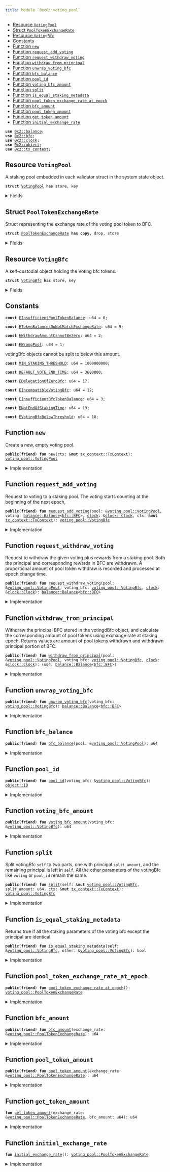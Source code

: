 ```yaml
---
title: Module `0xc8::voting_pool`
---
```




-  [Resource `VotingPool`](#0xc8_voting_pool_VotingPool)
-  [Struct `PoolTokenExchangeRate`](#0xc8_voting_pool_PoolTokenExchangeRate)
-  [Resource `VotingBfc`](#0xc8_voting_pool_VotingBfc)
-  [Constants](#@Constants_0)
-  [Function `new`](#0xc8_voting_pool_new)
-  [Function `request_add_voting`](#0xc8_voting_pool_request_add_voting)
-  [Function `request_withdraw_voting`](#0xc8_voting_pool_request_withdraw_voting)
-  [Function `withdraw_from_principal`](#0xc8_voting_pool_withdraw_from_principal)
-  [Function `unwrap_voting_bfc`](#0xc8_voting_pool_unwrap_voting_bfc)
-  [Function `bfc_balance`](#0xc8_voting_pool_bfc_balance)
-  [Function `pool_id`](#0xc8_voting_pool_pool_id)
-  [Function `voting_bfc_amount`](#0xc8_voting_pool_voting_bfc_amount)
-  [Function `split`](#0xc8_voting_pool_split)
-  [Function `is_equal_staking_metadata`](#0xc8_voting_pool_is_equal_staking_metadata)
-  [Function `pool_token_exchange_rate_at_epoch`](#0xc8_voting_pool_pool_token_exchange_rate_at_epoch)
-  [Function `bfc_amount`](#0xc8_voting_pool_bfc_amount)
-  [Function `pool_token_amount`](#0xc8_voting_pool_pool_token_amount)
-  [Function `get_token_amount`](#0xc8_voting_pool_get_token_amount)
-  [Function `initial_exchange_rate`](#0xc8_voting_pool_initial_exchange_rate)


<pre><code><b>use</b> <a href="../sui-framework/balance.md#0x2_balance">0x2::balance</a>;
<b>use</b> <a href="../sui-framework/bfc.md#0x2_bfc">0x2::bfc</a>;
<b>use</b> <a href="../sui-framework/clock.md#0x2_clock">0x2::clock</a>;
<b>use</b> <a href="../sui-framework/object.md#0x2_object">0x2::object</a>;
<b>use</b> <a href="../sui-framework/tx_context.md#0x2_tx_context">0x2::tx_context</a>;
</code></pre>



<a name="0xc8_voting_pool_VotingPool"></a>

## Resource `VotingPool`

A staking pool embedded in each validator struct in the system state object.


<pre><code><b>struct</b> <a href="../bfc-system/bfc_dao_voting_pool.md#0xc8_voting_pool_VotingPool">VotingPool</a> <b>has</b> store, key
</code></pre>



<details>
<summary>Fields</summary>


<dl>
<dt>
<code>id: <a href="../sui-framework/object.md#0x2_object_UID">object::UID</a></code>
</dt>
<dd>

</dd>
<dt>
<code>bfc_balance: u64</code>
</dt>
<dd>
 The total number of Bfc tokens in this pool,
</dd>
<dt>
<code>pool_token_balance: u64</code>
</dt>
<dd>
 Total number of pool tokens issued by the pool.
</dd>
</dl>


</details>

<a name="0xc8_voting_pool_PoolTokenExchangeRate"></a>

## Struct `PoolTokenExchangeRate`

Struct representing the exchange rate of the voting pool token to BFC.


<pre><code><b>struct</b> <a href="../bfc-system/bfc_dao_voting_pool.md#0xc8_voting_pool_PoolTokenExchangeRate">PoolTokenExchangeRate</a> <b>has</b> <b>copy</b>, drop, store
</code></pre>



<details>
<summary>Fields</summary>


<dl>
<dt>
<code>bfc_amount: u64</code>
</dt>
<dd>

</dd>
<dt>
<code>pool_token_amount: u64</code>
</dt>
<dd>

</dd>
</dl>


</details>

<a name="0xc8_voting_pool_VotingBfc"></a>

## Resource `VotingBfc`

A self-custodial object holding the Voting bfc tokens.


<pre><code><b>struct</b> <a href="../bfc-system/bfc_dao_voting_pool.md#0xc8_voting_pool_VotingBfc">VotingBfc</a> <b>has</b> store, key
</code></pre>



<details>
<summary>Fields</summary>


<dl>
<dt>
<code>id: <a href="../sui-framework/object.md#0x2_object_UID">object::UID</a></code>
</dt>
<dd>

</dd>
<dt>
<code>pool_id: <a href="../sui-framework/object.md#0x2_object_ID">object::ID</a></code>
</dt>
<dd>
 ID of the staking pool we are staking with.
</dd>
<dt>
<code>principal: <a href="../sui-framework/balance.md#0x2_balance_Balance">balance::Balance</a>&lt;<a href="../sui-framework/bfc.md#0x2_bfc_BFC">bfc::BFC</a>&gt;</code>
</dt>
<dd>
 The voting BFC tokens.
</dd>
<dt>
<code>stake_end_time: u64</code>
</dt>
<dd>
 when voting stake ends.
</dd>
</dl>


</details>

<a name="@Constants_0"></a>

## Constants


<a name="0xc8_voting_pool_EInsufficientPoolTokenBalance"></a>



<pre><code><b>const</b> <a href="../bfc-system/bfc_dao_voting_pool.md#0xc8_voting_pool_EInsufficientPoolTokenBalance">EInsufficientPoolTokenBalance</a>: u64 = 0;
</code></pre>



<a name="0xc8_voting_pool_ETokenBalancesDoNotMatchExchangeRate"></a>



<pre><code><b>const</b> <a href="../bfc-system/bfc_dao_voting_pool.md#0xc8_voting_pool_ETokenBalancesDoNotMatchExchangeRate">ETokenBalancesDoNotMatchExchangeRate</a>: u64 = 9;
</code></pre>



<a name="0xc8_voting_pool_EWithdrawAmountCannotBeZero"></a>



<pre><code><b>const</b> <a href="../bfc-system/bfc_dao_voting_pool.md#0xc8_voting_pool_EWithdrawAmountCannotBeZero">EWithdrawAmountCannotBeZero</a>: u64 = 2;
</code></pre>



<a name="0xc8_voting_pool_EWrongPool"></a>



<pre><code><b>const</b> <a href="../bfc-system/bfc_dao_voting_pool.md#0xc8_voting_pool_EWrongPool">EWrongPool</a>: u64 = 1;
</code></pre>



<a name="0xc8_voting_pool_MIN_STAKING_THRESHOLD"></a>

votingBfc objects cannot be split to below this amount.


<pre><code><b>const</b> <a href="../bfc-system/bfc_dao_voting_pool.md#0xc8_voting_pool_MIN_STAKING_THRESHOLD">MIN_STAKING_THRESHOLD</a>: u64 = 1000000000;
</code></pre>



<a name="0xc8_voting_pool_DEFAULT_VOTE_END_TIME"></a>



<pre><code><b>const</b> <a href="../bfc-system/bfc_dao_voting_pool.md#0xc8_voting_pool_DEFAULT_VOTE_END_TIME">DEFAULT_VOTE_END_TIME</a>: u64 = 3600000;
</code></pre>



<a name="0xc8_voting_pool_EDelegationOfZeroBfc"></a>



<pre><code><b>const</b> <a href="../bfc-system/bfc_dao_voting_pool.md#0xc8_voting_pool_EDelegationOfZeroBfc">EDelegationOfZeroBfc</a>: u64 = 17;
</code></pre>



<a name="0xc8_voting_pool_EIncompatibleVotingBfc"></a>



<pre><code><b>const</b> <a href="../bfc-system/bfc_dao_voting_pool.md#0xc8_voting_pool_EIncompatibleVotingBfc">EIncompatibleVotingBfc</a>: u64 = 12;
</code></pre>



<a name="0xc8_voting_pool_EInsufficientBfcTokenBalance"></a>



<pre><code><b>const</b> <a href="../bfc-system/bfc_dao_voting_pool.md#0xc8_voting_pool_EInsufficientBfcTokenBalance">EInsufficientBfcTokenBalance</a>: u64 = 3;
</code></pre>



<a name="0xc8_voting_pool_ENotEndOfStakingTime"></a>



<pre><code><b>const</b> <a href="../bfc-system/bfc_dao_voting_pool.md#0xc8_voting_pool_ENotEndOfStakingTime">ENotEndOfStakingTime</a>: u64 = 19;
</code></pre>



<a name="0xc8_voting_pool_EVotingBfcBelowThreshold"></a>



<pre><code><b>const</b> <a href="../bfc-system/bfc_dao_voting_pool.md#0xc8_voting_pool_EVotingBfcBelowThreshold">EVotingBfcBelowThreshold</a>: u64 = 18;
</code></pre>



<a name="0xc8_voting_pool_new"></a>

## Function `new`

Create a new, empty voting pool.


<pre><code><b>public</b>(<b>friend</b>) <b>fun</b> <a href="../bfc-system/bfc_dao_voting_pool.md#0xc8_voting_pool_new">new</a>(ctx: &<b>mut</b> <a href="../sui-framework/tx_context.md#0x2_tx_context_TxContext">tx_context::TxContext</a>): <a href="../bfc-system/bfc_dao_voting_pool.md#0xc8_voting_pool_VotingPool">voting_pool::VotingPool</a>
</code></pre>



<details>
<summary>Implementation</summary>


<pre><code><b>public</b>(package) <b>fun</b> <a href="../bfc-system/bfc_dao_voting_pool.md#0xc8_voting_pool_new">new</a>(ctx: &<b>mut</b> TxContext) : <a href="../bfc-system/bfc_dao_voting_pool.md#0xc8_voting_pool_VotingPool">VotingPool</a> {
    <a href="../bfc-system/bfc_dao_voting_pool.md#0xc8_voting_pool_VotingPool">VotingPool</a> {
        id: <a href="../sui-framework/object.md#0x2_object_new">object::new</a>(ctx),
        bfc_balance: 0,
        pool_token_balance: 0,
    }
}
</code></pre>



</details>

<a name="0xc8_voting_pool_request_add_voting"></a>

## Function `request_add_voting`

Request to voting to a staking pool. The voting starts counting at the beginning of the next epoch,


<pre><code><b>public</b>(<b>friend</b>) <b>fun</b> <a href="../bfc-system/bfc_dao_voting_pool.md#0xc8_voting_pool_request_add_voting">request_add_voting</a>(pool: &<a href="../bfc-system/bfc_dao_voting_pool.md#0xc8_voting_pool_VotingPool">voting_pool::VotingPool</a>, voting: <a href="../sui-framework/balance.md#0x2_balance_Balance">balance::Balance</a>&lt;<a href="../sui-framework/bfc.md#0x2_bfc_BFC">bfc::BFC</a>&gt;, <a href="../sui-framework/clock.md#0x2_clock">clock</a>: &<a href="../sui-framework/clock.md#0x2_clock_Clock">clock::Clock</a>, ctx: &<b>mut</b> <a href="../sui-framework/tx_context.md#0x2_tx_context_TxContext">tx_context::TxContext</a>): <a href="../bfc-system/bfc_dao_voting_pool.md#0xc8_voting_pool_VotingBfc">voting_pool::VotingBfc</a>
</code></pre>



<details>
<summary>Implementation</summary>


<pre><code><b>public</b>(package) <b>fun</b> <a href="../bfc-system/bfc_dao_voting_pool.md#0xc8_voting_pool_request_add_voting">request_add_voting</a>(
    pool: &<a href="../bfc-system/bfc_dao_voting_pool.md#0xc8_voting_pool_VotingPool">VotingPool</a>,
    voting: Balance&lt;BFC&gt;,
    <a href="../sui-framework/clock.md#0x2_clock">clock</a>: &Clock,
    ctx: &<b>mut</b> TxContext
) : <a href="../bfc-system/bfc_dao_voting_pool.md#0xc8_voting_pool_VotingBfc">VotingBfc</a> {
    <b>let</b> bfc_amount = <a href="../sui-framework/balance.md#0x2_balance_value">balance::value</a>(&voting);
    <b>assert</b>!(bfc_amount &gt;= <a href="../bfc-system/bfc_dao_voting_pool.md#0xc8_voting_pool_MIN_STAKING_THRESHOLD">MIN_STAKING_THRESHOLD</a>, <a href="../bfc-system/bfc_dao_voting_pool.md#0xc8_voting_pool_EDelegationOfZeroBfc">EDelegationOfZeroBfc</a>);
    <b>let</b> votingbfc = <a href="../bfc-system/bfc_dao_voting_pool.md#0xc8_voting_pool_VotingBfc">VotingBfc</a> {
        id: <a href="../sui-framework/object.md#0x2_object_new">object::new</a>(ctx),
        pool_id: <a href="../sui-framework/object.md#0x2_object_id">object::id</a>(pool),
        principal: voting,
        stake_end_time: <a href="../sui-framework/clock.md#0x2_clock_timestamp_ms">clock::timestamp_ms</a>(<a href="../sui-framework/clock.md#0x2_clock">clock</a>) + <a href="../bfc-system/bfc_dao_voting_pool.md#0xc8_voting_pool_DEFAULT_VOTE_END_TIME">DEFAULT_VOTE_END_TIME</a>,
    };
    votingbfc
}
</code></pre>



</details>

<a name="0xc8_voting_pool_request_withdraw_voting"></a>

## Function `request_withdraw_voting`

Request to withdraw the given voting plus rewards from a staking pool.
Both the principal and corresponding rewards in BFC are withdrawn.
A proportional amount of pool token withdraw is recorded and processed at epoch change time.


<pre><code><b>public</b>(<b>friend</b>) <b>fun</b> <a href="../bfc-system/bfc_dao_voting_pool.md#0xc8_voting_pool_request_withdraw_voting">request_withdraw_voting</a>(pool: &<a href="../bfc-system/bfc_dao_voting_pool.md#0xc8_voting_pool_VotingPool">voting_pool::VotingPool</a>, voting_bfc: <a href="../bfc-system/bfc_dao_voting_pool.md#0xc8_voting_pool_VotingBfc">voting_pool::VotingBfc</a>, <a href="../sui-framework/clock.md#0x2_clock">clock</a>: &<a href="../sui-framework/clock.md#0x2_clock_Clock">clock::Clock</a>): <a href="../sui-framework/balance.md#0x2_balance_Balance">balance::Balance</a>&lt;<a href="../sui-framework/bfc.md#0x2_bfc_BFC">bfc::BFC</a>&gt;
</code></pre>



<details>
<summary>Implementation</summary>


<pre><code><b>public</b>(package) <b>fun</b> <a href="../bfc-system/bfc_dao_voting_pool.md#0xc8_voting_pool_request_withdraw_voting">request_withdraw_voting</a>(
    pool: &<a href="../bfc-system/bfc_dao_voting_pool.md#0xc8_voting_pool_VotingPool">VotingPool</a>,
    voting_bfc: <a href="../bfc-system/bfc_dao_voting_pool.md#0xc8_voting_pool_VotingBfc">VotingBfc</a>,
    <a href="../sui-framework/clock.md#0x2_clock">clock</a>: &Clock,
) : Balance&lt;BFC&gt; {
    <b>let</b> (_, principal_withdraw) =
        <a href="../bfc-system/bfc_dao_voting_pool.md#0xc8_voting_pool_withdraw_from_principal">withdraw_from_principal</a>(pool, voting_bfc, <a href="../sui-framework/clock.md#0x2_clock">clock</a>);
    principal_withdraw
}
</code></pre>



</details>

<a name="0xc8_voting_pool_withdraw_from_principal"></a>

## Function `withdraw_from_principal`

Withdraw the principal BFC stored in the votingdBfc object, and calculate the corresponding amount of pool
tokens using exchange rate at staking epoch.
Returns values are amount of pool tokens withdrawn and withdrawn principal portion of BFC.


<pre><code><b>public</b>(<b>friend</b>) <b>fun</b> <a href="../bfc-system/bfc_dao_voting_pool.md#0xc8_voting_pool_withdraw_from_principal">withdraw_from_principal</a>(pool: &<a href="../bfc-system/bfc_dao_voting_pool.md#0xc8_voting_pool_VotingPool">voting_pool::VotingPool</a>, voting_bfc: <a href="../bfc-system/bfc_dao_voting_pool.md#0xc8_voting_pool_VotingBfc">voting_pool::VotingBfc</a>, <a href="../sui-framework/clock.md#0x2_clock">clock</a>: &<a href="../sui-framework/clock.md#0x2_clock_Clock">clock::Clock</a>): (u64, <a href="../sui-framework/balance.md#0x2_balance_Balance">balance::Balance</a>&lt;<a href="../sui-framework/bfc.md#0x2_bfc_BFC">bfc::BFC</a>&gt;)
</code></pre>



<details>
<summary>Implementation</summary>


<pre><code><b>public</b>(package) <b>fun</b> <a href="../bfc-system/bfc_dao_voting_pool.md#0xc8_voting_pool_withdraw_from_principal">withdraw_from_principal</a>(
    pool: &<a href="../bfc-system/bfc_dao_voting_pool.md#0xc8_voting_pool_VotingPool">VotingPool</a>,
    voting_bfc: <a href="../bfc-system/bfc_dao_voting_pool.md#0xc8_voting_pool_VotingBfc">VotingBfc</a>,
    <a href="../sui-framework/clock.md#0x2_clock">clock</a>: &Clock,
) : (u64, Balance&lt;BFC&gt;) {

    // Check that the voting information matches the pool.
    <b>assert</b>!(voting_bfc.pool_id == <a href="../sui-framework/object.md#0x2_object_id">object::id</a>(pool), <a href="../bfc-system/bfc_dao_voting_pool.md#0xc8_voting_pool_EWrongPool">EWrongPool</a>);
    <b>assert</b>!(<a href="../sui-framework/clock.md#0x2_clock_timestamp_ms">clock::timestamp_ms</a>(<a href="../sui-framework/clock.md#0x2_clock">clock</a>) &gt; voting_bfc.stake_end_time, <a href="../bfc-system/bfc_dao_voting_pool.md#0xc8_voting_pool_ENotEndOfStakingTime">ENotEndOfStakingTime</a>);


    <b>let</b> exchange_rate_at_staking_epoch = <a href="../bfc-system/bfc_dao_voting_pool.md#0xc8_voting_pool_pool_token_exchange_rate_at_epoch">pool_token_exchange_rate_at_epoch</a>();
    <b>let</b> principal_withdraw = <a href="../bfc-system/bfc_dao_voting_pool.md#0xc8_voting_pool_unwrap_voting_bfc">unwrap_voting_bfc</a>(voting_bfc);
    <b>let</b> pool_token_withdraw_amount = <a href="../bfc-system/bfc_dao_voting_pool.md#0xc8_voting_pool_get_token_amount">get_token_amount</a>(&exchange_rate_at_staking_epoch, <a href="../sui-framework/balance.md#0x2_balance_value">balance::value</a>(&principal_withdraw));

    (
        pool_token_withdraw_amount,
        principal_withdraw,
    )
}
</code></pre>



</details>

<a name="0xc8_voting_pool_unwrap_voting_bfc"></a>

## Function `unwrap_voting_bfc`



<pre><code><b>public</b>(<b>friend</b>) <b>fun</b> <a href="../bfc-system/bfc_dao_voting_pool.md#0xc8_voting_pool_unwrap_voting_bfc">unwrap_voting_bfc</a>(voting_bfc: <a href="../bfc-system/bfc_dao_voting_pool.md#0xc8_voting_pool_VotingBfc">voting_pool::VotingBfc</a>): <a href="../sui-framework/balance.md#0x2_balance_Balance">balance::Balance</a>&lt;<a href="../sui-framework/bfc.md#0x2_bfc_BFC">bfc::BFC</a>&gt;
</code></pre>



<details>
<summary>Implementation</summary>


<pre><code><b>public</b>(package) <b>fun</b> <a href="../bfc-system/bfc_dao_voting_pool.md#0xc8_voting_pool_unwrap_voting_bfc">unwrap_voting_bfc</a>(voting_bfc: <a href="../bfc-system/bfc_dao_voting_pool.md#0xc8_voting_pool_VotingBfc">VotingBfc</a>): Balance&lt;BFC&gt; {
    <b>let</b> <a href="../bfc-system/bfc_dao_voting_pool.md#0xc8_voting_pool_VotingBfc">VotingBfc</a> {
        id,
        pool_id: _,
        principal,
        stake_end_time: _,
    } = voting_bfc;
    <a href="../sui-framework/object.md#0x2_object_delete">object::delete</a>(id);
    principal
}
</code></pre>



</details>

<a name="0xc8_voting_pool_bfc_balance"></a>

## Function `bfc_balance`



<pre><code><b>public</b>(<b>friend</b>) <b>fun</b> <a href="../bfc-system/bfc_dao_voting_pool.md#0xc8_voting_pool_bfc_balance">bfc_balance</a>(pool: &<a href="../bfc-system/bfc_dao_voting_pool.md#0xc8_voting_pool_VotingPool">voting_pool::VotingPool</a>): u64
</code></pre>



<details>
<summary>Implementation</summary>


<pre><code><b>public</b>(package) <b>fun</b> <a href="../bfc-system/bfc_dao_voting_pool.md#0xc8_voting_pool_bfc_balance">bfc_balance</a>(pool: &<a href="../bfc-system/bfc_dao_voting_pool.md#0xc8_voting_pool_VotingPool">VotingPool</a>): u64 { pool.bfc_balance }
</code></pre>



</details>

<a name="0xc8_voting_pool_pool_id"></a>

## Function `pool_id`



<pre><code><b>public</b>(<b>friend</b>) <b>fun</b> <a href="../bfc-system/bfc_dao_voting_pool.md#0xc8_voting_pool_pool_id">pool_id</a>(voting_bfc: &<a href="../bfc-system/bfc_dao_voting_pool.md#0xc8_voting_pool_VotingBfc">voting_pool::VotingBfc</a>): <a href="../sui-framework/object.md#0x2_object_ID">object::ID</a>
</code></pre>



<details>
<summary>Implementation</summary>


<pre><code><b>public</b>(package) <b>fun</b> <a href="../bfc-system/bfc_dao_voting_pool.md#0xc8_voting_pool_pool_id">pool_id</a>(voting_bfc: &<a href="../bfc-system/bfc_dao_voting_pool.md#0xc8_voting_pool_VotingBfc">VotingBfc</a>): ID { voting_bfc.pool_id }
</code></pre>



</details>

<a name="0xc8_voting_pool_voting_bfc_amount"></a>

## Function `voting_bfc_amount`



<pre><code><b>public</b>(<b>friend</b>) <b>fun</b> <a href="../bfc-system/bfc_dao_voting_pool.md#0xc8_voting_pool_voting_bfc_amount">voting_bfc_amount</a>(voting_bfc: &<a href="../bfc-system/bfc_dao_voting_pool.md#0xc8_voting_pool_VotingBfc">voting_pool::VotingBfc</a>): u64
</code></pre>



<details>
<summary>Implementation</summary>


<pre><code><b>public</b>(package) <b>fun</b> <a href="../bfc-system/bfc_dao_voting_pool.md#0xc8_voting_pool_voting_bfc_amount">voting_bfc_amount</a>(voting_bfc: &<a href="../bfc-system/bfc_dao_voting_pool.md#0xc8_voting_pool_VotingBfc">VotingBfc</a>): u64 { <a href="../sui-framework/balance.md#0x2_balance_value">balance::value</a>(&voting_bfc.principal) }
</code></pre>



</details>

<a name="0xc8_voting_pool_split"></a>

## Function `split`

Split votingBfc <code>self</code> to two parts, one with principal <code>split_amount</code>,
and the remaining principal is left in <code>self</code>.
All the other parameters of the votingBfc like <code>voting</code> or <code>pool_id</code> remain the same.


<pre><code><b>public</b>(<b>friend</b>) <b>fun</b> <a href="../bfc-system/bfc_dao_voting_pool.md#0xc8_voting_pool_split">split</a>(self: &<b>mut</b> <a href="../bfc-system/bfc_dao_voting_pool.md#0xc8_voting_pool_VotingBfc">voting_pool::VotingBfc</a>, split_amount: u64, ctx: &<b>mut</b> <a href="../sui-framework/tx_context.md#0x2_tx_context_TxContext">tx_context::TxContext</a>): <a href="../bfc-system/bfc_dao_voting_pool.md#0xc8_voting_pool_VotingBfc">voting_pool::VotingBfc</a>
</code></pre>



<details>
<summary>Implementation</summary>


<pre><code><b>public</b>(package) <b>fun</b> <a href="../bfc-system/bfc_dao_voting_pool.md#0xc8_voting_pool_split">split</a>(self: &<b>mut</b> <a href="../bfc-system/bfc_dao_voting_pool.md#0xc8_voting_pool_VotingBfc">VotingBfc</a>, split_amount: u64, ctx: &<b>mut</b> TxContext): <a href="../bfc-system/bfc_dao_voting_pool.md#0xc8_voting_pool_VotingBfc">VotingBfc</a> {
    <b>let</b> original_amount = <a href="../sui-framework/balance.md#0x2_balance_value">balance::value</a>(&self.principal);
    <b>assert</b>!(split_amount &lt;= original_amount, <a href="../bfc-system/bfc_dao_voting_pool.md#0xc8_voting_pool_EInsufficientBfcTokenBalance">EInsufficientBfcTokenBalance</a>);
    <b>let</b> remaining_amount = original_amount - split_amount;
    // Both resulting parts should have at least <a href="../bfc-system/bfc_dao_voting_pool.md#0xc8_voting_pool_MIN_STAKING_THRESHOLD">MIN_STAKING_THRESHOLD</a>.
    <b>assert</b>!(remaining_amount &gt;= <a href="../bfc-system/bfc_dao_voting_pool.md#0xc8_voting_pool_MIN_STAKING_THRESHOLD">MIN_STAKING_THRESHOLD</a>, <a href="../bfc-system/bfc_dao_voting_pool.md#0xc8_voting_pool_EVotingBfcBelowThreshold">EVotingBfcBelowThreshold</a>);
    <b>assert</b>!(split_amount &gt;= <a href="../bfc-system/bfc_dao_voting_pool.md#0xc8_voting_pool_MIN_STAKING_THRESHOLD">MIN_STAKING_THRESHOLD</a>, <a href="../bfc-system/bfc_dao_voting_pool.md#0xc8_voting_pool_EVotingBfcBelowThreshold">EVotingBfcBelowThreshold</a>);
    <a href="../bfc-system/bfc_dao_voting_pool.md#0xc8_voting_pool_VotingBfc">VotingBfc</a> {
        id: <a href="../sui-framework/object.md#0x2_object_new">object::new</a>(ctx),
        pool_id: self.pool_id,
        principal: <a href="../sui-framework/balance.md#0x2_balance_split">balance::split</a>(&<b>mut</b> self.principal, split_amount),
        stake_end_time: self.stake_end_time,
    }
}
</code></pre>



</details>

<a name="0xc8_voting_pool_is_equal_staking_metadata"></a>

## Function `is_equal_staking_metadata`

Returns true if all the staking parameters of the voting bfc except the principal are identical


<pre><code><b>public</b>(<b>friend</b>) <b>fun</b> <a href="../bfc-system/bfc_dao_voting_pool.md#0xc8_voting_pool_is_equal_staking_metadata">is_equal_staking_metadata</a>(self: &<a href="../bfc-system/bfc_dao_voting_pool.md#0xc8_voting_pool_VotingBfc">voting_pool::VotingBfc</a>, other: &<a href="../bfc-system/bfc_dao_voting_pool.md#0xc8_voting_pool_VotingBfc">voting_pool::VotingBfc</a>): bool
</code></pre>



<details>
<summary>Implementation</summary>


<pre><code><b>public</b>(package) <b>fun</b> <a href="../bfc-system/bfc_dao_voting_pool.md#0xc8_voting_pool_is_equal_staking_metadata">is_equal_staking_metadata</a>(self: &<a href="../bfc-system/bfc_dao_voting_pool.md#0xc8_voting_pool_VotingBfc">VotingBfc</a>, other: &<a href="../bfc-system/bfc_dao_voting_pool.md#0xc8_voting_pool_VotingBfc">VotingBfc</a>): bool {
    (self.pool_id == other.pool_id)
}
</code></pre>



</details>

<a name="0xc8_voting_pool_pool_token_exchange_rate_at_epoch"></a>

## Function `pool_token_exchange_rate_at_epoch`



<pre><code><b>public</b>(<b>friend</b>) <b>fun</b> <a href="../bfc-system/bfc_dao_voting_pool.md#0xc8_voting_pool_pool_token_exchange_rate_at_epoch">pool_token_exchange_rate_at_epoch</a>(): <a href="../bfc-system/bfc_dao_voting_pool.md#0xc8_voting_pool_PoolTokenExchangeRate">voting_pool::PoolTokenExchangeRate</a>
</code></pre>



<details>
<summary>Implementation</summary>


<pre><code><b>public</b>(package) <b>fun</b> <a href="../bfc-system/bfc_dao_voting_pool.md#0xc8_voting_pool_pool_token_exchange_rate_at_epoch">pool_token_exchange_rate_at_epoch</a>(): <a href="../bfc-system/bfc_dao_voting_pool.md#0xc8_voting_pool_PoolTokenExchangeRate">PoolTokenExchangeRate</a> {
    <a href="../bfc-system/bfc_dao_voting_pool.md#0xc8_voting_pool_initial_exchange_rate">initial_exchange_rate</a>()
}
</code></pre>



</details>

<a name="0xc8_voting_pool_bfc_amount"></a>

## Function `bfc_amount`



<pre><code><b>public</b>(<b>friend</b>) <b>fun</b> <a href="../bfc-system/bfc_dao_voting_pool.md#0xc8_voting_pool_bfc_amount">bfc_amount</a>(exchange_rate: &<a href="../bfc-system/bfc_dao_voting_pool.md#0xc8_voting_pool_PoolTokenExchangeRate">voting_pool::PoolTokenExchangeRate</a>): u64
</code></pre>



<details>
<summary>Implementation</summary>


<pre><code><b>public</b>(package) <b>fun</b> <a href="../bfc-system/bfc_dao_voting_pool.md#0xc8_voting_pool_bfc_amount">bfc_amount</a>(exchange_rate: &<a href="../bfc-system/bfc_dao_voting_pool.md#0xc8_voting_pool_PoolTokenExchangeRate">PoolTokenExchangeRate</a>): u64 {
    exchange_rate.bfc_amount
}
</code></pre>



</details>

<a name="0xc8_voting_pool_pool_token_amount"></a>

## Function `pool_token_amount`



<pre><code><b>public</b>(<b>friend</b>) <b>fun</b> <a href="../bfc-system/bfc_dao_voting_pool.md#0xc8_voting_pool_pool_token_amount">pool_token_amount</a>(exchange_rate: &<a href="../bfc-system/bfc_dao_voting_pool.md#0xc8_voting_pool_PoolTokenExchangeRate">voting_pool::PoolTokenExchangeRate</a>): u64
</code></pre>



<details>
<summary>Implementation</summary>


<pre><code><b>public</b>(package) <b>fun</b> <a href="../bfc-system/bfc_dao_voting_pool.md#0xc8_voting_pool_pool_token_amount">pool_token_amount</a>(exchange_rate: &<a href="../bfc-system/bfc_dao_voting_pool.md#0xc8_voting_pool_PoolTokenExchangeRate">PoolTokenExchangeRate</a>): u64 {
    exchange_rate.pool_token_amount
}
</code></pre>



</details>

<a name="0xc8_voting_pool_get_token_amount"></a>

## Function `get_token_amount`



<pre><code><b>fun</b> <a href="../bfc-system/bfc_dao_voting_pool.md#0xc8_voting_pool_get_token_amount">get_token_amount</a>(exchange_rate: &<a href="../bfc-system/bfc_dao_voting_pool.md#0xc8_voting_pool_PoolTokenExchangeRate">voting_pool::PoolTokenExchangeRate</a>, bfc_amount: u64): u64
</code></pre>



<details>
<summary>Implementation</summary>


<pre><code><b>fun</b> <a href="../bfc-system/bfc_dao_voting_pool.md#0xc8_voting_pool_get_token_amount">get_token_amount</a>(exchange_rate: &<a href="../bfc-system/bfc_dao_voting_pool.md#0xc8_voting_pool_PoolTokenExchangeRate">PoolTokenExchangeRate</a>, bfc_amount: u64): u64 {
    // When either amount is 0, that means we have no voting <b>with</b> this pool.
    // The other amount might be non-zero when there's dust left in the pool.
    <b>if</b> (exchange_rate.bfc_amount == 0 || exchange_rate.pool_token_amount == 0) {
        <b>return</b> bfc_amount
    };
    <b>let</b> res = (exchange_rate.pool_token_amount <b>as</b> u128)
        * (bfc_amount <b>as</b> u128)
        / (exchange_rate.bfc_amount <b>as</b> u128);
    (res <b>as</b> u64)
}
</code></pre>



</details>

<a name="0xc8_voting_pool_initial_exchange_rate"></a>

## Function `initial_exchange_rate`



<pre><code><b>fun</b> <a href="../bfc-system/bfc_dao_voting_pool.md#0xc8_voting_pool_initial_exchange_rate">initial_exchange_rate</a>(): <a href="../bfc-system/bfc_dao_voting_pool.md#0xc8_voting_pool_PoolTokenExchangeRate">voting_pool::PoolTokenExchangeRate</a>
</code></pre>



<details>
<summary>Implementation</summary>


<pre><code><b>fun</b> <a href="../bfc-system/bfc_dao_voting_pool.md#0xc8_voting_pool_initial_exchange_rate">initial_exchange_rate</a>(): <a href="../bfc-system/bfc_dao_voting_pool.md#0xc8_voting_pool_PoolTokenExchangeRate">PoolTokenExchangeRate</a> {
    <a href="../bfc-system/bfc_dao_voting_pool.md#0xc8_voting_pool_PoolTokenExchangeRate">PoolTokenExchangeRate</a> { bfc_amount: 0, pool_token_amount: 0 }
}
</code></pre>



</details>

